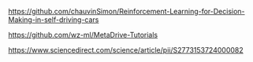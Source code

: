 

https://github.com/chauvinSimon/Reinforcement-Learning-for-Decision-Making-in-self-driving-cars

https://github.com/wz-ml/MetaDrive-Tutorials

https://www.sciencedirect.com/science/article/pii/S2773153724000082
